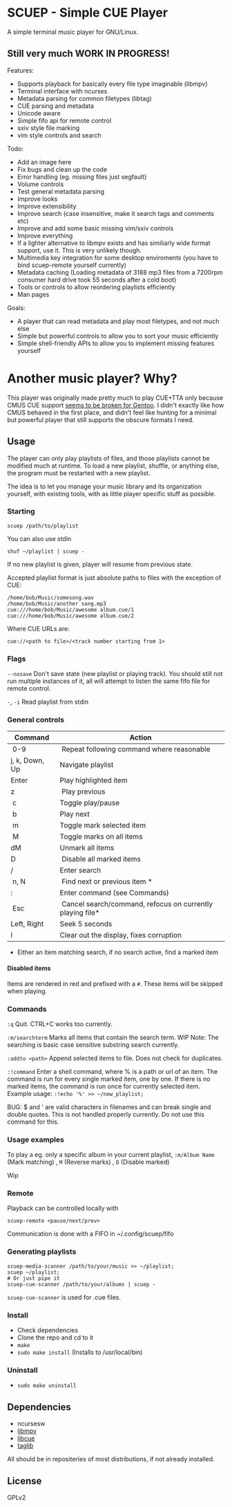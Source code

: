 # SCUEP - Simple CUE Player
A simple terminal music player for GNU/Linux.

## Still very much WORK IN PROGRESS!

Features:
- Supports playback for basically every file type imaginable (libmpv)
- Terminal interface with ncurses
- Metadata parsing for common filetypes (libtag)
- CUE parsing and metadata
- Unicode aware
- Simple fifo api for remote control
- sxiv style file marking
- vim style controls and search

Todo:
- Add an image here
- Fix bugs and clean up the code
- Error handling (eg. missing files just segfault)
- Volume controls
- Test general metadata parsing
- Improve looks
- Improve extensibility
- Improve search (case insensitive, make it search tags and comments etc)
- Improve and add some basic missing vim/sxiv controls 
- Improve everything
- If a lighter alternative to libmpv exists and has similiarly wide format support, use it. This is very unlikely though.
- Multimedia key integration for some desktop enviroments (you have to bind scuep-remote yourself currently)
- Metadata caching (Loading metadata of 3188 mp3 files from a 7200rpm consumer hard drive took 55 seconds after a cold boot)
- Tools or controls to allow reordering playlists efficiently
- Man pages

Goals:
- A player that can read metadata and play most filetypes, and not much else
- Simple but powerful controls to allow you to sort your music efficiently 
- Simple shell-friendly APIs to allow you to implement missing features yourself

# Another music player? Why?
This player was originally made pretty much to play CUE+TTA only because CMUS
CUE support 
[seems to be broken for Gentoo](https://github.com/cmus/cmus/issues/886).
I didn't exactly like how CMUS behaved in the first place, and didn't feel 
like hunting for a minimal but powerful player that still supports the obscure 
formats I need.


## Usage
The player can only play playlists of files, and those playlists cannot be
modified much at runtime. To load a new playlist, shuffle, or anything else, 
the program must be restarted with a new playlist. 

The idea is to let you manage your music library and its organization yourself,
with existing tools, with as little player specific stuff as possible.

### Starting
```
scuep /path/to/playlist
```
You can also use stdin
```
shuf ~/playlist | scuep -
```
If no new playlist is given, player will resume from previous state.

Accepted playlist format is just absolute paths to files with the exception of CUE:
```
/home/bob/Music/somesong.wav
/home/bob/Music/another song.mp3
cue:///home/bob/Music/awesome album.cue/1
cue:///home/bob/Music/awesome album.cue/2
```
Where CUE URLs are:
```
cue://<path to file>/<track number starting from 1>
```
### Flags

`--nosave` Don't save state (new playlist or playing track). 
You should still not run multiple instances of it, all will attempt to listen
the same fifo file for remote control.

`-`, `-i` Read playlist from stdin


### General controls
| Command        | Action |
| ---            | --- |
| 0-9            | Repeat following command where reasonable |
| j, k, Down, Up | Navigate playlist |
| Enter          | Play highlighted item |
| z              | Play previous |
| c              | Toggle play/pause |
| b              | Play next |
| m              | Toggle mark selected item |
| M              | Toggle marks on all items |
| dM             | Unmark all items |
| D              | Disable all marked items |
| /              | Enter search |
| n, N           | Find next or previous item * |
| :              | Enter command (see Commands)  |
| Esc            | Cancel search/command, refocus on currently playing file* |
| Left, Right    | Seek 5 seconds |
| l              | Clear out the display, fixes corruption |

* Either an item matching search, if no search active, find a marked item

#### Disabled items
Items are rendered in red and prefixed with a `#`. These items will be skipped
when playing. 

### Commands
`:q` Quit. CTRL+C works too currently.

`:m/searchterm` Marks all items that contain the search term. 
WIP Note: The searching is basic case sensitive substring search currently.

`:addto <path>` Append selected items to file. Does not check for duplicates.

`:!command` Enter a shell command, where % is a path or url of an item.
The command is run for every single marked item, one by one. If there is no
marked items, the command is run once for currently selected item.
Example usage:
`:!echo '%' >> ~/new_playlist;`

BUG: $ and ' are valid characters in filenames and 
can break single and double quotes. This is not handled properly currently.
Do not use this command for this.


### Usage examples
To play a eg. only a specific album in your current playlist, 
``:m/Album Name`` (Mark matching) , ``M`` (Reverse marks) , ``D`` (Disable marked)

Wip

### Remote

Playback can be controlled locally with
```
scuep-remote <pause/next/prev>
```

Communication is done with a FIFO in ~/.config/scuep/fifo

### Generating playlists
```
scuep-media-scanner /path/to/your/music >> ~/playlist;
scuep ~/playlist;
# Or just pipe it
scuep-cue-scanner /path/to/your/albums | scuep -
```
``scuep-cue-scanner`` is used for .cue files.

### Install
- Check dependencies
- Clone the repo and cd to it
- ``make`` 
- ``sudo make install`` (Installs to /usr/local/bin)

### Uninstall
- ``sudo make uninstall``

## Dependencies
- ncursesw
- [libmpv](https://github.com/mpv-player/mpv) 
- [libcue](https://github.com/lipnitsk/libcue) 
- [taglib](https://github.com/taglib/taglib)

All should be in repositeries of most distributions, if not already installed.

## License
GPLv2
